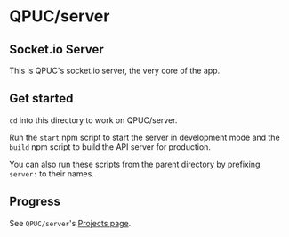 # QPUC/server
## Socket.io Server 

This is QPUC's socket.io server, the very core of the app.

## Get started
`cd` into this directory to work on QPUC/server.

Run the `start` npm script to start the server in development mode and the `build` npm script to build the API server for production.

You can also run these scripts from the parent directory by prefixing `server:` to their names.

## Progress
See `QPUC/server`'s [Projects page](https://github.com/hickatheworlds/QPUC/projects/3).